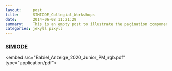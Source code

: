 ```yaml
---
layout:     post
title:      SIMIODE_Collegial_Workshops
date:       2014-06-08 11:21:29
summary:    This is an empty post to illustrate the pagination component with Pixyll.
categories: jekyll pixyll
---
```

### [SIMIODE](./SIMIODE_Collegial_Workshops.md)

<embed src="Babiel_Anzeige_2020_Junior_PM_rgb.pdf" type="application/pdf"\>

